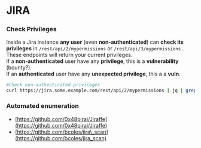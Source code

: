 # JIRA

### Check Privileges

Inside a Jira instance **any user** \(even **non-authenticated**\) can **check its privileges** in `/rest/api/2/mypermissions` or `/rest/api/3/mypermissions` . These endpoints will return your current privileges.  
If a **non-authenticated** user have any **privilege**, this is a **vulnerability** \(bounty?\).  
If an **authenticated** user have any **unexpected privilege**, this a a **vuln**.

```bash
#Check non-authenticated privileges
curl https://jira.some.example.com/rest/api/2/mypermissions | jq | grep -iB6 '"havePermission": true'
```

### Automated enumeration

* [https://github.com/0x48piraj/Jiraffe](https://github.com/0x48piraj/Jiraffe)
* [https://github.com/bcoles/jira\_scan](https://github.com/bcoles/jira_scan)

